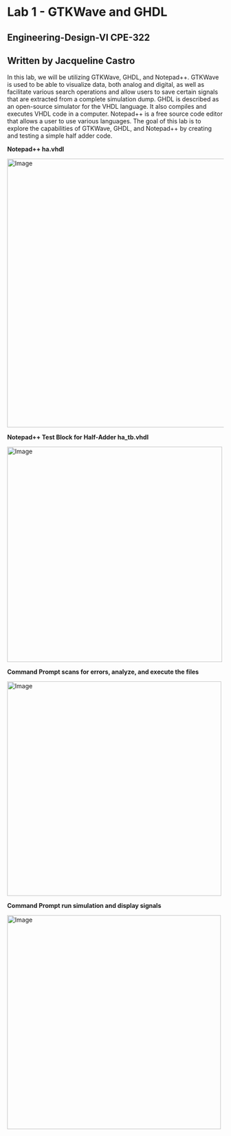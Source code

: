 # Lab 1 - GTKWave and GHDL
## Engineering-Design-VI CPE-322
## Written by Jacqueline Castro

In this lab, we will be utilizing GTKWave, GHDL, and Notepad++. GTKWave is used to be able to visualize data, 
both analog and digital, as well as facilitate various search operations and allow users to save certain signals 
that are extracted from a complete simulation dump. GHDL is described as an open-source simulator for the VHDL 
language. It also compiles and executes VHDL code in a computer.  Notepad++ is a free source code editor that allows 
a user to use various languages. The goal of this lab is to explore the capabilities of GTKWave, GHDL, and Notepad++ 
by creating and testing a simple half adder code.

**Notepad++ ha.vhdl**

<img width="624" alt="Image" src="https://github.com/user-attachments/assets/639b67ef-aa2d-4d37-9189-8e771fa42381" />


**Notepad++ Test Block for Half-Adder ha_tb.vhdl**

<img width="500" alt="Image" src="https://github.com/user-attachments/assets/d3407fe2-a925-416c-86f3-ce000b948328" />


**Command Prompt scans for errors, analyze, and execute the files**

<img width="498" alt="Image" src="https://github.com/user-attachments/assets/c0dd4fef-2d26-4379-a25b-79c80e8566e3" />


**Command Prompt run simulation and display signals**

<img width="497" alt="Image" src="https://github.com/user-attachments/assets/29d15f51-6cc8-49bc-95fb-ef9540fbce84" />




